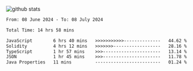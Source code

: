 
![github stats](https://github-readme-stats.vercel.app/api?username=realmahd1&show_icons=true&theme=codeSTACKr&hide_rank=true&count_private=true)

<!--START_SECTION:waka-->

```txt
From: 08 June 2024 - To: 08 July 2024

Total Time: 14 hrs 58 mins

JavaScript        6 hrs 40 mins   >>>>>>>>>>>--------------   44.62 %
Solidity          4 hrs 12 mins   >>>>>>>------------------   28.16 %
TypeScript        1 hr 57 mins    >>>----------------------   13.14 %
JSON              1 hr 45 mins    >>>----------------------   11.78 %
Java Properties   11 mins         -------------------------   01.24 %
```

<!--END_SECTION:waka-->
